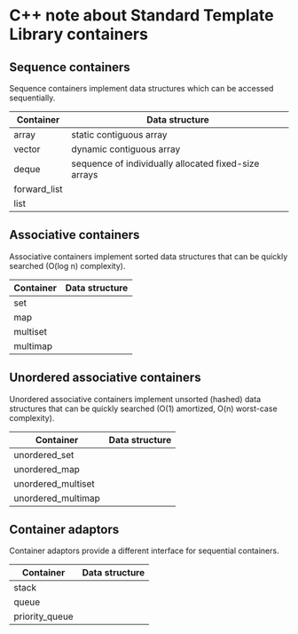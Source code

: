 # C++ note about Standard Template Library containers
## Sequence containers
Sequence containers implement data structures which can be accessed sequentially.

| Container | Data structure |
|-----------|----------------|
|array|static contiguous array|
|vector|dynamic contiguous array|
|deque|sequence of individually allocated fixed-size arrays|
|forward_list||
|list||

## Associative containers
Associative containers implement sorted data structures that can be quickly searched (O(log n) complexity). 

| Container | Data structure |
|-----------|----------------|
|set||
|map||
|multiset||
|multimap||

## Unordered associative containers
Unordered associative containers implement unsorted (hashed) data structures that can be quickly searched (O(1) amortized, O(n) worst-case complexity). 

| Container | Data structure |
|-----------|----------------|
|unordered_set||
|unordered_map||
|unordered_multiset||
|unordered_multimap||

## Container adaptors
Container adaptors provide a different interface for sequential containers. 

| Container | Data structure |
|-----------|----------------|
| stack ||
| queue ||
| priority_queue ||

